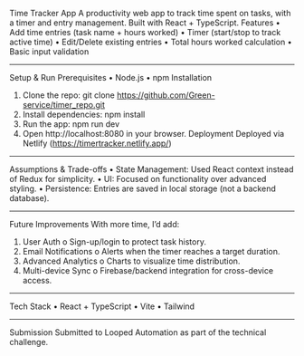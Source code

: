 Time Tracker App
A productivity web app to track time spent on tasks, with a timer and entry management. Built with React + TypeScript.
Features
•	Add time entries (task name + hours worked)
•	Timer (start/stop to track active time)
•	Edit/Delete existing entries
•	Total hours worked calculation
•	Basic input validation
________________________________________
 Setup & Run
Prerequisites
•	Node.js
•	npm
Installation
1.	Clone the repo:
git clone https://github.com/Green-service/timer_repo.git
2.	Install dependencies:
npm install
3.	Run the app:
npm run dev
4.	Open http://localhost:8080 in your browser.
Deployment
Deployed via Netlify (https://timertracker.netlify.app/)
________________________________________
Assumptions & Trade-offs
•	State Management: Used React context instead of Redux for simplicity.
•	UI: Focused on functionality over advanced styling.
•	Persistence: Entries are saved in local storage (not a backend database).
________________________________________
Future Improvements
With more time, I’d add:
1.	User Auth
o	Sign-up/login to protect task history.
2.	Email Notifications
o	Alerts when the timer reaches a target duration.
3.	Advanced Analytics
o	Charts to visualize time distribution.
4.	Multi-device Sync
o	Firebase/backend integration for cross-device access.
________________________________________
Tech Stack
•	React + TypeScript
•	Vite 
•	Tailwind 
________________________________________
 Submission
 Submitted to Looped Automation as part of the technical challenge.

